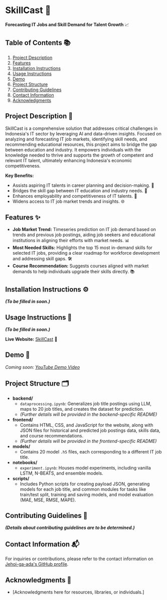 # **SkillCast** 🚀
**Forecasting IT Jobs and Skill Demand for Talent Growth** 📈

## **Table of Contents** 📚
1. [Project Description](#project-description)
2. [Features](#features)
3. [Installation Instructions](#installation-instructions)
4. [Usage Instructions](#usage-instructions)
5. [Demo](#demo)
6. [Project Structure](#project-structure)
7. [Contributing Guidelines](#contributing-guidelines)
8. [Contact Information](#contact-information)
9. [Acknowledgments](#acknowledgments)

## **Project Description** 📝
SkillCast is a comprehensive solution that addresses critical challenges in Indonesia's IT sector by leveraging AI and data-driven insights. Focused on analyzing and forecasting IT job markets, identifying skill needs, and recommending educational resources, this project aims to bridge the gap between education and industry. It empowers individuals with the knowledge needed to thrive and supports the growth of competent and relevant IT talent, ultimately enhancing Indonesia's economic competitiveness.

**Key Benefits:**
- Assists aspiring IT talents in career planning and decision-making. 🎯
- Bridges the skill gap between IT education and industry needs. 🌉
- Enhances employability and competitiveness of IT talents. 💼
- Widens access to IT job market trends and insights. 🌐

## **Features** ✨
- **Job Market Trend:** Timeseries prediction on IT job demand based on trends and previous job postings, aiding job seekers and educational institutions in aligning their efforts with market needs. 📊
- **Most Needed Skills:** Highlights the top 15 most in-demand skills for selected IT jobs, providing a clear roadmap for workforce development and addressing skill gaps. 🛠️
- **Course Recommendation:** Suggests courses aligned with market demands to help individuals upgrade their skills directly. 📚

## **Installation Instructions** ⚙️
_**(To be filled in soon.)**_

## **Usage Instructions** 🚀
_**(To be filled in soon.)**_

**Live Website:** [SkillCast](https://skillcast.vercel.app/) 🌟

## **Demo** 🎥
_Coming soon: [YouTube Demo Video](#)_

## **Project Structure** 🗂️
- **backend/**
  - `dataprocessing.ipynb`: Generalizes job title postings using LLM, maps to 20 job titles, and creates the dataset for prediction.
  - _(Further details will be provided in the backend-specific README)_
- **frontend/**
  - Contains HTML, CSS, and JavaScript for the website, along with JSON files for historical and predicted job postings data, skills data, and course recommendations.
  - _(Further details will be provided in the frontend-specific README)_
- **models/**
  - Contains 20 model `.h5` files, each corresponding to a different IT job title.
- **notebooks/**
  - `experiment.ipynb`: Houses model experiments, including vanilla LSTM, N-BEATS, and ensemble models.
- **scripts/**
  - Includes Python scripts for creating payload JSON, generating models for each job title, and common modules for tasks like train/test split, training and saving models, and model evaluation (MAE, MSE, RMSE, MAPE).

## **Contributing Guidelines** 🤝
_**(Details about contributing guidelines are to be determined.)**_

## **Contact Information** 📬
For inquiries or contributions, please refer to the contact information on [Jehoi-ga-ada's GitHub profile](https://github.com/Jehoi-ga-ada).

## **Acknowledgments** 🙏
- [Acknowledgments here for resources, libraries, or individuals.]
